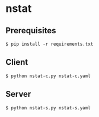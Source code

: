 # nstat

## Prerequisites

```shell
$ pip install -r requirements.txt
```

## Client

```shell
$ python nstat-c.py nstat-c.yaml
```

## Server

```shell
$ python nstat-s.py nstat-s.yaml
```
